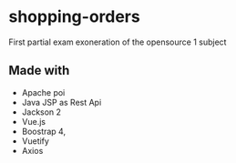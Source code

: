 # shopping-orders
First partial exam exoneration of the opensource 1 subject

## Made with

* Apache poi
* Java JSP as Rest Api
* Jackson 2
* Vue.js 
* Boostrap 4,
* Vuetify
* Axios
